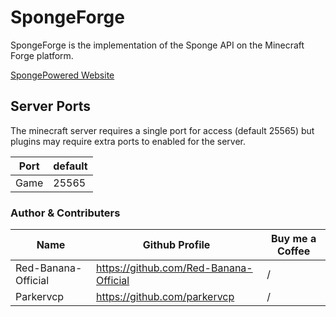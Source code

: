 # SpongeForge

SpongeForge is the implementation of the Sponge API on the Minecraft Forge platform.

[SpongePowered Website](https://www.spongepowered.org/)

## Server Ports

The minecraft server requires a single port for access (default 25565) but plugins may require extra ports to enabled for the server.

| Port  | default |
|-------|---------|
| Game  | 25565   |

### Author & Contributers
| Name        | Github Profile  | Buy me a Coffee |
| ------------- |-------------|-------------|
|   Red-Banana-Official  | https://github.com/Red-Banana-Official | / |
|   Parkervcp   | https://github.com/parkervcp | /  |
